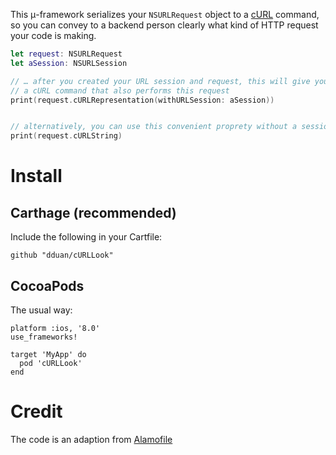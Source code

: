 This μ-framework serializes your `NSURLRequest` object to
a [cURL](http://curl.haxx.se) command, so you can convey to a backend person
clearly what kind of HTTP request your code is making.

```swift
let request: NSURLRequest
let aSession: NSURLSession

// … after you created your URL session and request, this will give you
// a cURL command that also performs this request
print(request.cURLRepresentation(withURLSession: aSession))


// alternatively, you can use this convenient proprety without a session:
print(request.cURLString)

```

# Install

## Carthage (recommended)

Include the following in your Cartfile:

    github "dduan/cURLLook"

## CocoaPods

The usual way:

    platform :ios, '8.0'
    use_frameworks!

    target 'MyApp' do
      pod 'cURLLook'
    end

# Credit

The code is an adaption from
[Alamofile](https://github.com/Alamofire/Alamofire)
